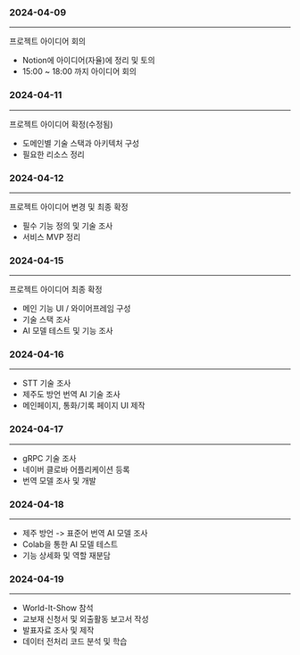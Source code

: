 ### 2024-04-09
---
  
프로젝트 아이디어 회의

- Notion에 아이디어(자율)에 정리 및 토의
- 15:00 ~ 18:00 까지 아이디어 회의


  
### 2024-04-11
---
  
프로젝트 아이디어 확정(수정됨)

- 도메인별 기술 스택과 아키텍처 구성
- 필요한 리소스 정리


  
### 2024-04-12
---
  
프로젝트 아이디어 변경 및 최종 확정

- 필수 기능 정의 및 기술 조사
- 서비스 MVP 정리

 
  
### 2024-04-15
---
  
프로젝트 아이디어 최종 확정

- 메인 기능 UI / 와이어프레임 구성
- 기술 스택 조사
- AI 모델 테스트 및 기능 조사


  
### 2024-04-16
---
  
- STT 기술 조사
- 제주도 방언 번역 AI 기술 조사  
- 메인페이지, 통화/기록 페이지 UI 제작
  
  
### 2024-04-17
---

- gRPC 기술 조사
- 네이버 클로바 어플리케이션 등록  
- 번역 모델 조사 및 개발


### 2024-04-18
---

- 제주 방언 -> 표준어 번역 AI 모델 조사
- Colab을 통한 AI 모델 테스트
- 기능 상세화 및 역할 재분담

### 2024-04-19
---

- World-It-Show 참석
- 교보재 신청서 및 외출활동 보고서 작성
- 발표자료 조사 및 제작
- 데이터 전처리 코드 분석 및 학습
